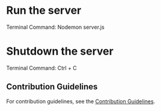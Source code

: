 # Run the server
Terminal Command: Nodemon server.js

# Shutdown the server
Terminal Command: Ctrl + C

## Contribution Guidelines

For contribution guidelines, see the [Contribution Guidelines](CONTRIBUTING.MD).

